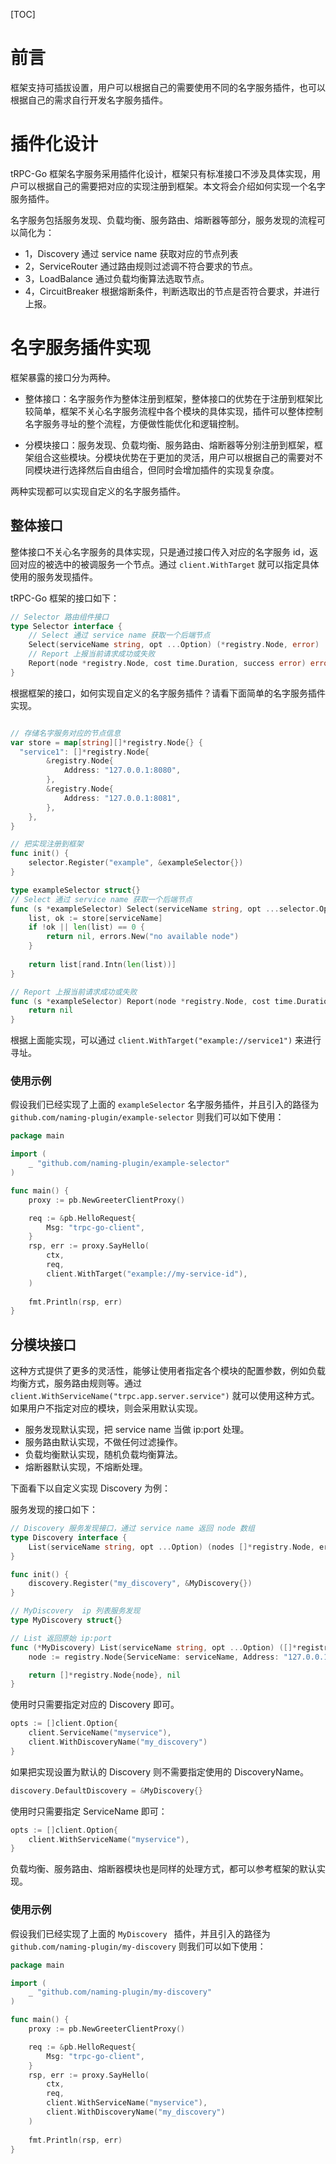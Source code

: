 [TOC]

# 前言
框架支持可插拔设置，用户可以根据自己的需要使用不同的名字服务插件，也可以根据自己的需求自行开发名字服务插件。

# 插件化设计
tRPC-Go 框架名字服务采用插件化设计，框架只有标准接口不涉及具体实现，用户可以根据自己的需要把对应的实现注册到框架。本文将会介绍如何实现一个名字服务插件。

名字服务包括服务发现、负载均衡、服务路由、熔断器等部分，服务发现的流程可以简化为：
- 1，Discovery 通过 service name 获取对应的节点列表
- 2，ServiceRouter 通过路由规则过滤调不符合要求的节点。
- 3，LoadBalance 通过负载均衡算法选取节点。
- 4，CircuitBreaker 根据熔断条件，判断选取出的节点是否符合要求，并进行上报。

# 名字服务插件实现

框架暴露的接口分为两种。

- 整体接口：名字服务作为整体注册到框架，整体接口的优势在于注册到框架比较简单，框架不关心名字服务流程中各个模块的具体实现，插件可以整体控制名字服务寻址的整个流程，方便做性能优化和逻辑控制。

- 分模块接口：服务发现、负载均衡、服务路由、熔断器等分别注册到框架，框架组合这些模块。分模块优势在于更加的灵活，用户可以根据自己的需要对不同模块进行选择然后自由组合，但同时会增加插件的实现复杂度。

两种实现都可以实现自定义的名字服务插件。

## 整体接口
整体接口不关心名字服务的具体实现，只是通过接口传入对应的名字服务 id，返回对应的被选中的被调服务一个节点。通过 `client.WithTarget` 就可以指定具体使用的服务发现插件。

tRPC-Go 框架的接口如下：
```go
// Selector 路由组件接口
type Selector interface {
	// Select 通过 service name 获取一个后端节点
	Select(serviceName string, opt ...Option) (*registry.Node, error)
	// Report 上报当前请求成功或失败
	Report(node *registry.Node, cost time.Duration, success error) error
}
```

根据框架的接口，如何实现自定义的名字服务插件？请看下面简单的名字服务插件实现。

```go

// 存储名字服务对应的节点信息
var store = map[string][]*registry.Node{} {
  "service1": []*registry.Node{
    	&registry.Node{
            Address: "127.0.0.1:8080",
        }, 
        &registry.Node{
            Address: "127.0.0.1:8081",
        },
    },
}

// 把实现注册到框架
func init() {
	selector.Register("example", &exampleSelector{})
} 

type exampleSelector struct{} 
// Select 通过 service name 获取一个后端节点
func (s *exampleSelector) Select(serviceName string, opt ...selector.Option) (*registry.Node, error) {
   	list, ok := store[serviceName]
    if !ok || len(list) == 0 {
    	return nil, errors.New("no available node")
    }
    
    return list[rand.Intn(len(list))]
}

// Report 上报当前请求成功或失败
func (s *exampleSelector) Report(node *registry.Node, cost time.Duration, success error) error {
    return nil
}
```

根据上面能实现，可以通过 `client.WithTarget("example://service1")` 来进行寻址。

### 使用示例
假设我们已经实现了上面的 `exampleSelector` 名字服务插件，并且引入的路径为 `github.com/naming-plugin/example-selector` 则我们可以如下使用：

```go
package main

import (
	_ "github.com/naming-plugin/example-selector"
)

func main() {
	proxy := pb.NewGreeterClientProxy()

	req := &pb.HelloRequest{
		Msg: "trpc-go-client",
	}
	rsp, err := proxy.SayHello(
		ctx, 
		req,
		client.WithTarget("example://my-service-id"),
	)
	
	fmt.Println(rsp, err)
}
```

## 分模块接口
这种方式提供了更多的灵活性，能够让使用者指定各个模块的配置参数，例如负载均衡方式，服务路由规则等。通过 `client.WithServiceName("trpc.app.server.service")` 就可以使用这种方式。
如果用户不指定对应的模块，则会采用默认实现。

- 服务发现默认实现，把 service name 当做 ip:port 处理。
- 服务路由默认实现，不做任何过滤操作。
- 负载均衡默认实现，随机负载均衡算法。
- 熔断器默认实现，不熔断处理。

下面看下以自定义实现 Discovery 为例：

服务发现的接口如下：

```go
// Discovery 服务发现接口，通过 service name 返回 node 数组
type Discovery interface {
    List(serviceName string, opt ...Option) (nodes []*registry.Node, err error)
}
```

```go
func init() {
	discovery.Register("my_discovery", &MyDiscovery{})
}

// MyDiscovery  ip 列表服务发现
type MyDiscovery struct{}

// List 返回原始 ip:port
func (*MyDiscovery) List(serviceName string, opt ...Option) ([]*registry.Node, error) {
    node := registry.Node{ServiceName: serviceName, Address: "127.0.0.1:8080"}

    return []*registry.Node{node}, nil
}
```

使用时只需要指定对应的 Discovery 即可。
```go
opts := []client.Option{
	client.ServiceName("myservice"),
	client.WithDiscoveryName("my_discovery")
}
```

如果把实现设置为默认的 Discovery 则不需要指定使用的 DiscoveryName。

```go
discovery.DefaultDiscovery = &MyDiscovery{}
```

使用时只需要指定 ServiceName 即可：
```go
opts := []client.Option{
	client.WithServiceName("myservice"),
}
```

负载均衡、服务路由、熔断器模块也是同样的处理方式，都可以参考框架的默认实现。

### 使用示例
假设我们已经实现了上面的 `MyDiscovery ` 插件，并且引入的路径为 `github.com/naming-plugin/my-discovery` 则我们可以如下使用：

```go
package main

import (
	_ "github.com/naming-plugin/my-discovery"
)

func main() {
	proxy := pb.NewGreeterClientProxy()

	req := &pb.HelloRequest{
		Msg: "trpc-go-client",
	}
	rsp, err := proxy.SayHello(
		ctx, 
		req,
		client.WithServiceName("myservice"),
		client.WithDiscoveryName("my_discovery")
	)
	
	fmt.Println(rsp, err)
}
```

